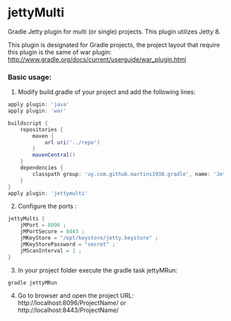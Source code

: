 jettyMulti
==========

Gradle Jetty plugin for multi (or single) projects.
This plugin utilizes Jetty 8. 

This plugin is designated for Gradle projects, the project layout that require this plugin is the same of war plugin:
http://www.gradle.org/docs/current/userguide/war_plugin.html

### Basic usage:

1) Modify build.gradle of your project and add the following lines:

```groovy
apply plugin: 'java'
apply plugin: 'war'

buildscript {
    repositories {
        maven {
            url uri('../repo')
        }
        mavenCentral()
    }
    dependencies {
        classpath group: 'uy.com.github.martins1930.gradle', name: 'JettyMulti', version: '1.0'
    }
}
apply plugin: 'jettymulti'
```

2) Configure the ports :

```groovy
jettyMulti {
    jMPort = 8096 ;
    jMPortSecure = 8443 ;
    jMKeyStore = "/opt/keystore/jetty.keystore" ;
    jMKeyStorePassword = "secret" ;
    jMScanInterval = 1 ;
}
```

3) In your project folder execute the gradle task jettyMRun: 
```shell
gradle jettyMRun
```

4) Go to browser and open the project URL: 
http://localhost:8096/ProjectName/
or
http://localhost:8443/ProjectName/

